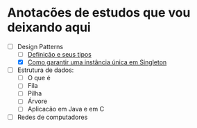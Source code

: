 # Anotacões de estudos que vou deixando aqui

- [ ] Design Patterns
  - [ ] [Definicão e seus tipos](design_patterns/design_patterns_question_1.md)
  - [x] [Como garantir uma instância única em Singleton](design_patterns/design_patterns_question_1.md)
- [ ] Estrutura de dados:
  - [ ] O que é
  - [ ] Fila
  - [ ] Pilha
  - [ ] Árvore
  - [ ] Aplicacão em Java e em C

- [ ] Redes de computadores